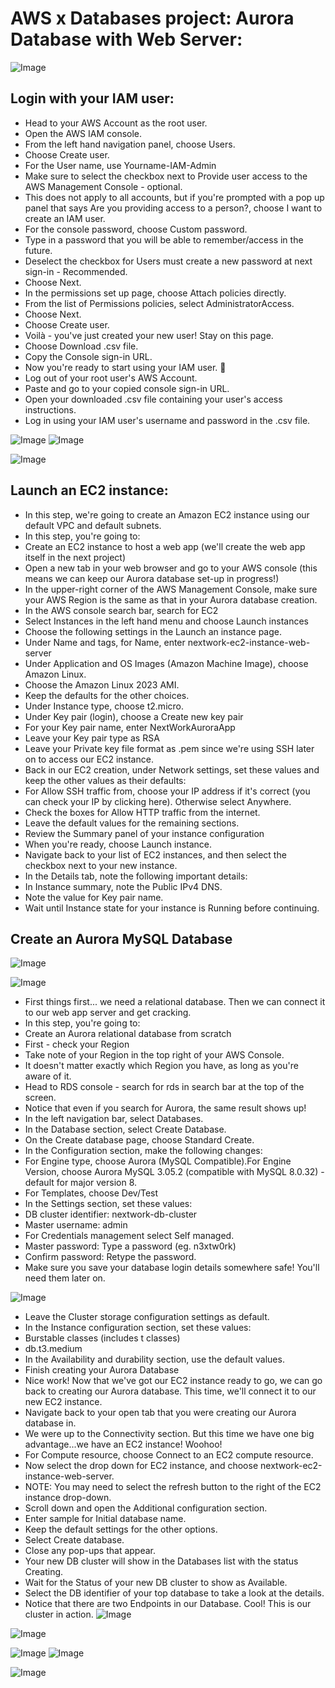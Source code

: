 # AWS x Databases project: Aurora Database with Web Server:

![Image](https://github.com/user-attachments/assets/b5118194-0f9a-4d6b-94c7-5e5f723ac68a)
## Login with your IAM user:
* Head to your AWS Account as the root user.
* Open the AWS IAM console.
* From the left hand navigation panel, choose Users.
* Choose Create user.
* For the User name, use Yourname-IAM-Admin‍
* Make sure to select the checkbox next to Provide user access to the AWS Management Console - optional.‍
* This does not apply to all accounts, but if you're prompted with a pop up panel that says Are you providing access to a person?, choose I want to create an IAM user.
* For the console password, choose Custom password.
* Type in a password that you will be able to remember/access in the future.
* Deselect the checkbox for Users must create a new password at next sign-in - Recommended.
* Choose Next.
* In the permissions set up page, choose Attach policies directly.
* From the list of Permissions policies, select AdministratorAccess.
* Choose Next.
* Choose Create user.
* Voilà - you've just created your new user! Stay on this page.
* Choose Download .csv file.
* Copy the Console sign-in URL.
* Now you're ready to start using your IAM user. 🏁
* Log out of your root user's AWS Account.
* Paste and go to your copied console sign-in URL.
* Open your downloaded .csv file containing your user's access instructions.
* Log in using your IAM user's username and password in the .csv file.

![Image](https://github.com/user-attachments/assets/eecb3c34-c8d0-4561-9e40-a2879e0b3694)
![Image](https://github.com/user-attachments/assets/96dc8f4a-2d68-43db-9589-26962e933a4a)

![Image](https://github.com/user-attachments/assets/ad6a6525-fb0f-4584-b65d-9ea96883b346)

## Launch an EC2 instance:
* In this step, we're going to create an Amazon EC2 instance using our default VPC and default subnets.
* In this step, you're going to:
* Create an EC2 instance to host a web app (we'll create the web app itself in the next project) 
* Open a new tab in your web browser and go to your AWS console (this means we can keep our Aurora database set-up in progress!)
* In the upper-right corner of the AWS Management Console, make sure your AWS Region is the same as that in your Aurora database creation.
* In the AWS console search bar, search for EC2
* Select Instances in the left hand menu and choose Launch instances
* Choose the following settings in the Launch an instance page.
* Under Name and tags, for Name, enter nextwork-ec2-instance-web-server
* Under Application and OS Images (Amazon Machine Image), choose Amazon Linux.
* Choose the Amazon Linux 2023 AMI.
* Keep the defaults for the other choices.
* Under Instance type, choose t2.micro.
* Under Key pair (login), choose a Create new key pair
* For your Key pair name, enter NextWorkAuroraApp
* Leave your Key pair type as RSA
* Leave your Private key file format as .pem since we're using SSH later on to access our EC2 instance.
* Back in our EC2 creation, under Network settings, set these values and keep the other values as their defaults:
* For Allow SSH traffic from, choose your IP address if it's correct (you can check your IP by clicking here). Otherwise select Anywhere.
* Check the boxes for Allow HTTP traffic from the internet.
* Leave the default values for the remaining sections.
* Review the Summary panel of your instance configuration
* When you're ready, choose Launch instance.
* Navigate back to your list of EC2 instances, and then select the checkbox next to your new instance.
* In the Details tab, note the following important details:
* In Instance summary, note the Public IPv4 DNS.
* Note the value for Key pair name.
* Wait until Instance state for your instance is Running before continuing.

## Create an Aurora MySQL Database
![Image](https://github.com/user-attachments/assets/4d9f8b96-f64a-4767-80aa-662f8fb7eb05)

![Image](https://github.com/user-attachments/assets/3330a8e9-d139-4c30-b743-2a0bda2f02b8)
* First things first... we need a relational database. Then we can connect it to our web app server and get cracking. 
* In this step, you're going to:
* Create an Aurora relational database from scratch
* First - check your Region
* Take note of your Region in the top right of your AWS Console.
* It doesn't matter exactly which Region you have, as long as you're aware of it.
* Head to RDS console - search for rds in search bar at the top of the screen.
* Notice that even if you search for Aurora, the same result shows up!
* In the left navigation bar, select Databases.
* In the Database section, select Create Database.
* On the Create database page, choose Standard Create.
* In the Configuration section, make the following changes:
* For Engine type, choose Aurora (MySQL Compatible).For Engine Version, choose Aurora MySQL 3.05.2 (compatible with MySQL 8.0.32) - default for major version 8.
* For Templates, choose Dev/Test
* In the Settings section, set these values:
* DB cluster identifier: nextwork-db-cluster
* Master username: admin
* For Credentials management select Self managed.
* Master password: Type a password (eg. n3xtw0rk)
* Confirm password: Retype the password.
* Make sure you save your database login details somewhere safe! You'll need them later on.

![Image](https://github.com/user-attachments/assets/100016da-831d-4cd3-ace5-15153dbad3b4)

* Leave the Cluster storage configuration settings as default.
* In the Instance configuration section, set these values:
* Burstable classes (includes t classes)
* db.t3.medium
* In the Availability and durability section, use the default values. 
* Finish creating your Aurora Database
* Nice work! Now that we've got our EC2 instance ready to go, we can go back to creating our Aurora database. This time, we'll connect it to our new EC2 instance.
* Navigate back to your open tab that you were creating our Aurora database in.
* We were up to the Connectivity section. But this time we have one big advantage...we have an EC2 instance! Woohoo!
* For Compute resource, choose Connect to an EC2 compute resource.
* Now select the drop down for EC2 instance, and choose nextwork-ec2-instance-web-server.
* NOTE: You may need to select the refresh button to the right of the EC2 instance drop-down.
* Scroll down and open the Additional configuration section.
* Enter sample for Initial database name.
* Keep the default settings for the other options.
* Select Create database.
* Close any pop-ups that appear.
* Your new DB cluster will show in the Databases list with the status Creating.
* Wait for the Status of your new DB cluster to show as Available.
* Select the DB identifier of your top database to take a look at the details.
* Notice that there are two Endpoints in our Database. Cool! This is our cluster in action.
![Image](https://github.com/user-attachments/assets/f287f2a6-ef14-4a29-9c5f-5d4aa388d613)


![Image](https://github.com/user-attachments/assets/ab723570-de37-4dc3-b09e-be94a737cc82)

![Image](https://github.com/user-attachments/assets/3cf7adca-6a59-4271-9928-7ebb679fc4b0)
![Image](https://github.com/user-attachments/assets/e91d45f1-aca4-489b-8647-d73036e192df)

![Image](https://github.com/user-attachments/assets/137a4faa-1f8e-46b1-9bf3-d155c9cdd89b)

